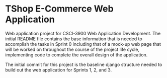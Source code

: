 # TShop E-Commerce Web Application

Web application project for CSCI-3900 Web Application Development. The initial README file contains the base information that is needed to accomplish the tasks in Sprint 0 including that of a mock-up web page that will be worked on throughout the course of the project life cycle, implementing code to complete the overall design of the application.

The initial commit for this project is the baseline django structure needed to build out the web application for Sprints 1, 2, and 3.
